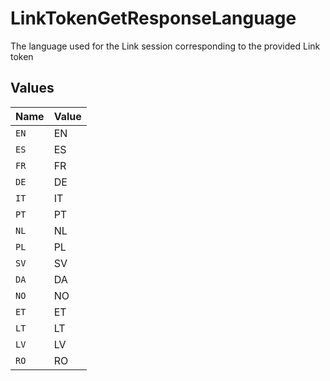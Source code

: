 # LinkTokenGetResponseLanguage

The language used for the Link session corresponding to the provided Link token


## Values

| Name  | Value |
| ----- | ----- |
| `EN`  | EN    |
| `ES`  | ES    |
| `FR`  | FR    |
| `DE`  | DE    |
| `IT`  | IT    |
| `PT`  | PT    |
| `NL`  | NL    |
| `PL`  | PL    |
| `SV`  | SV    |
| `DA`  | DA    |
| `NO`  | NO    |
| `ET`  | ET    |
| `LT`  | LT    |
| `LV`  | LV    |
| `RO`  | RO    |